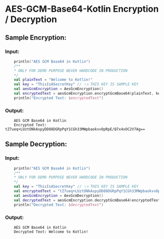 # AES-GCM-Base64-Kotlin Encryption / Decryption

## Sample Encryption:

### Input:

```Kotlin
    println("AES GCM Base64 in Kotlin")
    /**
    * ONLY FOR DEMO PURPOSE NEVER HARDCODE IN PRODUCTION
    */
    val plainText = "Welcome to Kotlin!"
    val key = "ThisIsASecretKey" // 👈 THIS KEY IS SAMPLE KEY
    val aesGcmEncryption = AesGcmEncryption()
    val encryptedText = aesGcmEncryption.encryptGcmBase64(plainText, key)
    println("Encrypted Text: $encryptedText")
```

### Output:

```
    AES GCM Base64 in Kotlin
    Encrypted Text: tZ7ueq+LUztONkAspyDD88DGRpPqY1CGh33MWpbaokvvOpRpE/Q7x4xOC2V7Ag==
```

## Sample Decryption:

### Input:

```Kotlin
    println("AES GCM Base64 in Kotlin")
    /**
    * ONLY FOR DEMO PURPOSE NEVER HARDCODE IN PRODUCTION
    */
    val key = "ThisIsASecretKey" // 👈 THIS KEY IS SAMPLE KEY
    val encryptedText = "tZ7ueq+LUztONkAspyDD88DGRpPqY1CGh33MWpbaokvvOpRpE/Q7x4xOC2V7Ag=="
    val aesGcmEncryption = AesGcmDecryption()
    val decryptedText = aesGcmEncryption.decryptGcmBase64(encryptedText, key)
    println("Decrypted Text: $decryptedText")
```

### Output:

```
    AES GCM Base64 in Kotlin
    Decrypted Text: Welcome to Kotlin!
```
